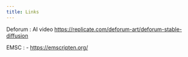 ```yaml
---
title: Links
---
```


Deforum : AI video
https://replicate.com/deforum-art/deforum-stable-diffusion

EMSC : -
https://emscripten.org/
